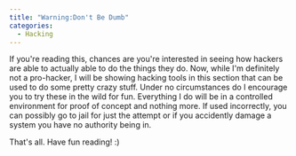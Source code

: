 ```yaml
---
title: "Warning:Don't Be Dumb"
categories:
  - Hacking
---
```


If you're reading this, chances are you're interested in seeing how hackers are able to actually able to do the things they do. Now, while I'm definitely not a pro-hacker, I will be showing hacking tools in this section that can be used to do some pretty crazy stuff. Under no circumstances do I encourage you to try these in the wild for fun. Everything I do will be in a controlled environment for proof of concept and nothing more. If used incorrectly, you can possibly go to jail for just the attempt or if you accidently damage a system you have no authority being in. 

That's all. Have fun reading! :) 
